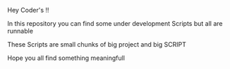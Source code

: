 Hey  Coder's !!

In this repository you can find some under development Scripts but all are runnable 

These Scripts are small chunks of big project and big SCRIPT 

Hope you all find something meaningfull 

